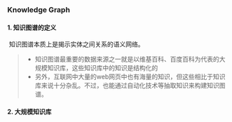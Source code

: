 ### Knowledge Graph 

#### 1. 知识图谱的定义

​	知识图谱本质上是揭示实体之间关系的语义网络。
>- 知识图谱最重要的数据来源之一就是以维基百科、百度百科为代表的大规模知识库，这些知识库中的知识是结构化的
>- 另外，互联网中大量的web网页中也有海量的知识，但这些相比于知识库来说十分杂乱。不过，也能通过自动化技术等抽取知识来构建知识图谱。  
#### 2. 大规模知识库


